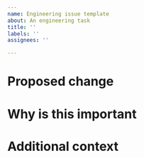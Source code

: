 ```yaml
---
name: Engineering issue template
about: An engineering task
title: ''
labels: ''
assignees: ''

---
```


# Proposed change

# Why is this important 

# Additional context
